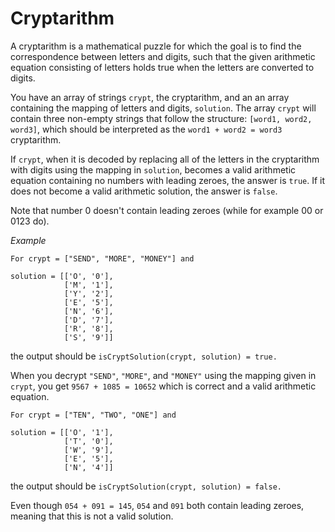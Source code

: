# Cryptarithm

A cryptarithm is a mathematical puzzle for which the goal is to find the correspondence between letters and digits, such that the given arithmetic equation consisting of letters holds true when the letters are converted to digits.

You have an array of strings `crypt`, the cryptarithm, and an an array containing the mapping of letters and digits, `solution`. The array `crypt` will contain three non-empty strings that follow the structure: `[word1, word2, word3]`, which should be interpreted as the `word1 + word2 = word3` cryptarithm.

If `crypt`, when it is decoded by replacing all of the letters in the cryptarithm with digits using the mapping in `solution`, becomes a valid arithmetic equation containing no numbers with leading zeroes, the answer is `true`. If it does not become a valid arithmetic solution, the answer is `false`.

Note that number 0 doesn't contain leading zeroes (while for example 00 or 0123 do).

*Example*

    For crypt = ["SEND", "MORE", "MONEY"] and

    solution = [['O', '0'],
                ['M', '1'],
                ['Y', '2'],
                ['E', '5'],
                ['N', '6'],
                ['D', '7'],
                ['R', '8'],
                ['S', '9']]

the output should be
`isCryptSolution(crypt, solution) = true.`

When you decrypt `"SEND"`, `"MORE"`, and `"MONEY"` using the mapping given in `crypt`, you get `9567 + 1085 = 10652` which is correct and a valid arithmetic equation.

    For crypt = ["TEN", "TWO", "ONE"] and

    solution = [['O', '1'],
                ['T', '0'],
                ['W', '9'],
                ['E', '5'],
                ['N', '4']]

the output should be
`isCryptSolution(crypt, solution) = false.`

Even though `054 + 091 = 145`, `054` and `091` both contain leading zeroes, meaning that this is not a valid solution.
